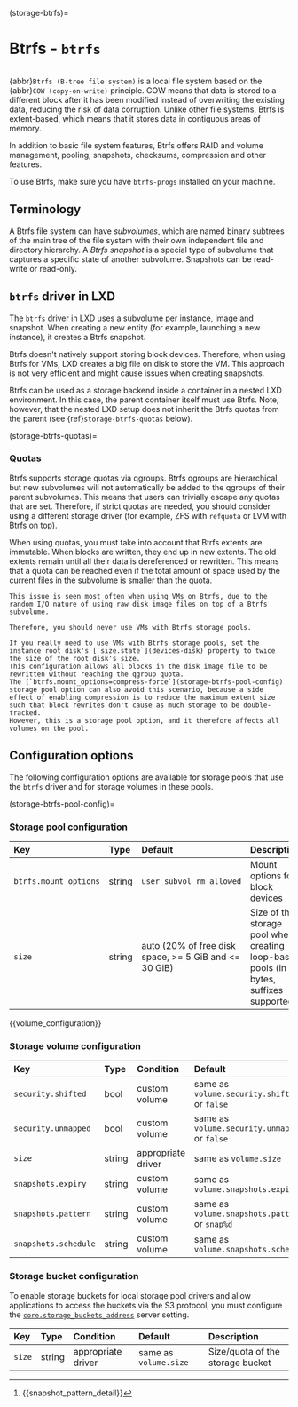 (storage-btrfs)=
# Btrfs - `btrfs`

```{youtube} https://www.youtube.com/watch?v=2r5FYuusxNc
```

{abbr}`Btrfs (B-tree file system)` is a local file system based on the {abbr}`COW (copy-on-write)` principle.
COW means that data is stored to a different block after it has been modified instead of overwriting the existing data, reducing the risk of data corruption.
Unlike other file systems, Btrfs is extent-based, which means that it stores data in contiguous areas of memory.

In addition to basic file system features, Btrfs offers RAID and volume management, pooling, snapshots, checksums, compression and other features.

To use Btrfs, make sure you have `btrfs-progs` installed on your machine.

## Terminology

A Btrfs file system can have *subvolumes*, which are named binary subtrees of the main tree of the file system with their own independent file and directory hierarchy.
A *Btrfs snapshot* is a special type of subvolume that captures a specific state of another subvolume.
Snapshots can be read-write or read-only.

## `btrfs` driver in LXD

The `btrfs` driver in LXD uses a subvolume per instance, image and snapshot.
When creating a new entity (for example, launching a new instance), it creates a Btrfs snapshot.

Btrfs doesn't natively support storing block devices.
Therefore, when using Btrfs for VMs, LXD creates a big file on disk to store the VM.
This approach is not very efficient and might cause issues when creating snapshots.

Btrfs can be used as a storage backend inside a container in a nested LXD environment.
In this case, the parent container itself must use Btrfs.
Note, however, that the nested LXD setup does not inherit the Btrfs quotas from the parent (see {ref}`storage-btrfs-quotas` below).

(storage-btrfs-quotas)=
### Quotas

Btrfs supports storage quotas via qgroups.
Btrfs qgroups are hierarchical, but new subvolumes will not automatically be added to the qgroups of their parent subvolumes.
This means that users can trivially escape any quotas that are set.
Therefore, if strict quotas are needed, you should consider using a different storage driver (for example, ZFS with `refquota` or LVM with Btrfs on top).

When using quotas, you must take into account that Btrfs extents are immutable.
When blocks are written, they end up in new extents.
The old extents remain until all their data is dereferenced or rewritten.
This means that a quota can be reached even if the total amount of space used by the current files in the subvolume is smaller than the quota.

```{note}
This issue is seen most often when using VMs on Btrfs, due to the random I/O nature of using raw disk image files on top of a Btrfs subvolume.

Therefore, you should never use VMs with Btrfs storage pools.

If you really need to use VMs with Btrfs storage pools, set the instance root disk's [`size.state`](devices-disk) property to twice the size of the root disk's size.
This configuration allows all blocks in the disk image file to be rewritten without reaching the qgroup quota.
The [`btrfs.mount_options=compress-force`](storage-btrfs-pool-config) storage pool option can also avoid this scenario, because a side effect of enabling compression is to reduce the maximum extent size such that block rewrites don't cause as much storage to be double-tracked.
However, this is a storage pool option, and it therefore affects all volumes on the pool.
```

## Configuration options

The following configuration options are available for storage pools that use the `btrfs` driver and for storage volumes in these pools.

(storage-btrfs-pool-config)=
### Storage pool configuration

Key                             | Type      | Default                    | Description
:--                             | :---      | :------                    | :----------
`btrfs.mount_options`           | string    | `user_subvol_rm_allowed`   | Mount options for block devices
`size`                          | string    | auto (20% of free disk space, >= 5 GiB and <= 30 GiB) | Size of the storage pool when creating loop-based pools (in bytes, suffixes supported)

{{volume_configuration}}

### Storage volume configuration

Key                     | Type      | Condition                 | Default                                       | Description
:--                     | :---      | :--------                 | :------                                       | :----------
`security.shifted`      | bool      | custom volume             | same as `volume.security.shifted` or `false`  | {{enable_ID_shifting}}
`security.unmapped`     | bool      | custom volume             | same as `volume.security.unmapped` or `false` | Disable ID mapping for the volume
`size`                  | string    | appropriate driver        | same as `volume.size`                         | Size/quota of the storage volume
`snapshots.expiry`      | string    | custom volume             | same as `volume.snapshots.expiry`             | {{snapshot_expiry_format}}
`snapshots.pattern`     | string    | custom volume             | same as `volume.snapshots.pattern` or `snap%d`| {{snapshot_pattern_format}} [^*]
`snapshots.schedule`    | string    | custom volume             | same as `volume.snapshots.schedule`           | {{snapshot_schedule_format}}

[^*]: {{snapshot_pattern_detail}}

### Storage bucket configuration

To enable storage buckets for local storage pool drivers and allow applications to access the buckets via the S3 protocol, you must configure the [`core.storage_buckets_address`](server-options-core) server setting.

Key                     | Type      | Condition                 | Default                                        | Description
:--                     | :---      | :--------                 | :------                                        | :----------
`size`                  | string    | appropriate driver        | same as `volume.size`                          | Size/quota of the storage bucket
